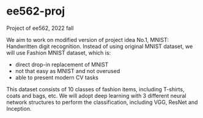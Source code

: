 # ee562-proj
Project of ee562, 2022 fall

We aim to work on modified version of project idea No.1, MNIST: Handwritten digit recognition. Instead of using original MNIST dataset, we will use Fashion MNIST dataset, which is:
 - direct drop-in replacement of MNIST
 - not that easy as MNIST and not overused
 - able to present modern CV tasks

This dataset consists of 10 classes of fashion items, including T-shirts, coats and bags, etc. We will adopt deep learning with 3 different neural network structures to perform the classification, including VGG, ResNet and Inception.
